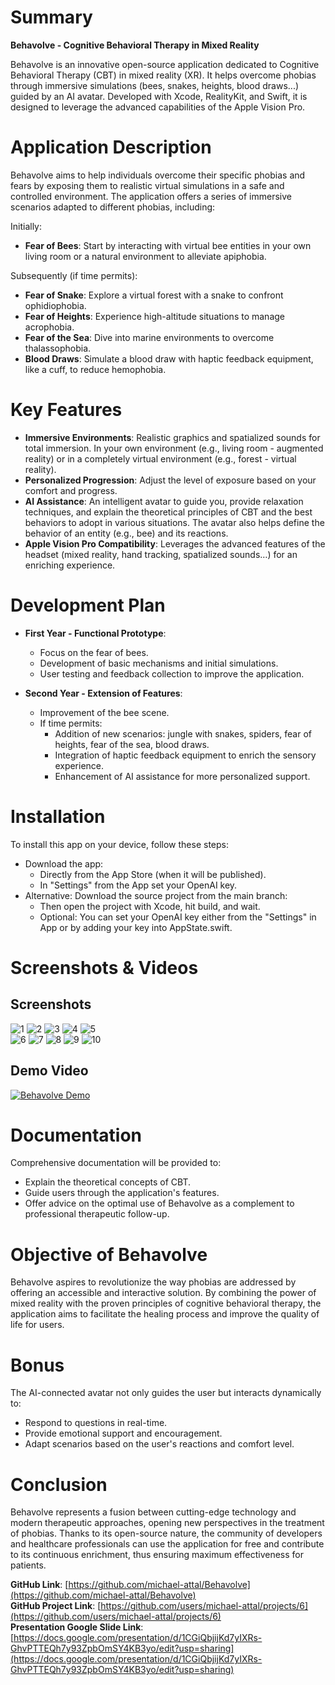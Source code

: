 # Summary

**Behavolve - Cognitive Behavioral Therapy in Mixed Reality**

Behavolve is an innovative open-source application dedicated to Cognitive Behavioral Therapy (CBT) in mixed reality (XR). It helps overcome phobias through immersive simulations (bees, snakes, heights, blood draws...) guided by an AI avatar. Developed with Xcode, RealityKit, and Swift, it is designed to leverage the advanced capabilities of the Apple Vision Pro.

# Application Description

Behavolve aims to help individuals overcome their specific phobias and fears by exposing them to realistic virtual simulations in a safe and controlled environment. The application offers a series of immersive scenarios adapted to different phobias, including:

Initially:

- **Fear of Bees**: Start by interacting with virtual bee entities in your own living room or a natural environment to alleviate apiphobia.

Subsequently (if time permits):

- **Fear of Snake**: Explore a virtual forest with a snake to confront ophidiophobia.
- **Fear of Heights**: Experience high-altitude situations to manage acrophobia.
- **Fear of the Sea**: Dive into marine environments to overcome thalassophobia.
- **Blood Draws**: Simulate a blood draw with haptic feedback equipment, like a cuff, to reduce hemophobia.

# Key Features

- **Immersive Environments**: Realistic graphics and spatialized sounds for total immersion. In your own environment (e.g., living room - augmented reality) or in a completely virtual environment (e.g., forest - virtual reality).
- **Personalized Progression**: Adjust the level of exposure based on your comfort and progress.
- **AI Assistance**: An intelligent avatar to guide you, provide relaxation techniques, and explain the theoretical principles of CBT and the best behaviors to adopt in various situations. The avatar also helps define the behavior of an entity (e.g., bee) and its reactions.
- **Apple Vision Pro Compatibility**: Leverages the advanced features of the headset (mixed reality, hand tracking, spatialized sounds…) for an enriching experience.

# Development Plan

- **First Year - Functional Prototype**:
  - Focus on the fear of bees.
  - Development of basic mechanisms and initial simulations.
  - User testing and feedback collection to improve the application.

- **Second Year - Extension of Features**:
  - Improvement of the bee scene.
  - If time permits:
    - Addition of new scenarios: jungle with snakes, spiders, fear of heights, fear of the sea, blood draws.
    - Integration of haptic feedback equipment to enrich the sensory experience.
    - Enhancement of AI assistance for more personalized support.

# Installation

To install this app on your device, follow these steps:

- Download the app:
    - Directly from the App Store (when it will be published).
    - In "Settings" from the App set your OpenAI key.
- Alternative: Download the source project from the main branch:
    - Then open the project with Xcode, hit build, and wait.
    - Optional: You can set your OpenAI key either from the "Settings" in App or by adding your key into AppState.swift.

# Screenshots & Videos

## Screenshots

![1](./Screens/1.png) ![2](./Screens/2.png) ![3](./Screens/3.png) ![4](./Screens/4.png) ![5](./Screens/5.png)  
![6](./Screens/6.png) ![7](./Screens/7.png) ![8](./Screens/8.png) ![9](./Screens/9.png) ![10](./Screens/10.png)

## Demo Video

[![Behavolve Demo](https://img.youtube.com/vi/_X_3iZp-NiE/0.jpg)](https://youtu.be/_X_3iZp-NiE)

# Documentation

Comprehensive documentation will be provided to:

- Explain the theoretical concepts of CBT.
- Guide users through the application's features.
- Offer advice on the optimal use of Behavolve as a complement to professional therapeutic follow-up.

# Objective of Behavolve

Behavolve aspires to revolutionize the way phobias are addressed by offering an accessible and interactive solution. By combining the power of mixed reality with the proven principles of cognitive behavioral therapy, the application aims to facilitate the healing process and improve the quality of life for users.

# Bonus

The AI-connected avatar not only guides the user but interacts dynamically to:

- Respond to questions in real-time.
- Provide emotional support and encouragement.
- Adapt scenarios based on the user's reactions and comfort level.

# Conclusion

Behavolve represents a fusion between cutting-edge technology and modern therapeutic approaches, opening new perspectives in the treatment of phobias. Thanks to its open-source nature, the community of developers and healthcare professionals can use the application for free and contribute to its continuous enrichment, thus ensuring maximum effectiveness for patients.

**GitHub Link**: [https://github.com/michael-attal/Behavolve](https://github.com/michael-attal/Behavolve)  
**GitHub Project Link**: [https://github.com/users/michael-attal/projects/6](https://github.com/users/michael-attal/projects/6)  
**Presentation Google Slide Link**: [https://docs.google.com/presentation/d/1CGiQbjijKd7yIXRs-GhvPTTEQh7y93ZpbOmSY4KB3yo/edit?usp=sharing](https://docs.google.com/presentation/d/1CGiQbjijKd7yIXRs-GhvPTTEQh7y93ZpbOmSY4KB3yo/edit?usp=sharing)
